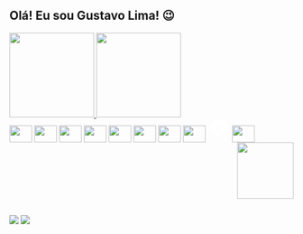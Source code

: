 ## Olá! Eu sou Gustavo Lima! 😉

<div style="display: inline-block">
  <a href="https://github.com/gcaastro1">
  <img height="150em" src="https://github-readme-stats.vercel.app/api/?username=gcaastro1&show_icons=true&theme=dark&include_all_commits=true&count_private=true"/>
  <img height="150em" src="https://github-readme-stats.vercel.app/api/top-langs/?username=gcaastro1&layout=compact&langs_count=16&theme=dark"/>
</div>
<div style="display: inline-block">
  <img align="center" height="30" width="40" src="https://cdn.jsdelivr.net/gh/devicons/devicon/icons/react/react-original.svg" />
  <img align="center" height="30" width="40" src="https://cdn.jsdelivr.net/gh/devicons/devicon/icons/typescript/typescript-original.svg" />
  <img align="center" height="30" width="40" src="https://cdn.jsdelivr.net/gh/devicons/devicon/icons/javascript/javascript-original.svg" />
  <img align="center" height="30" width="40" src="https://cdn.jsdelivr.net/gh/devicons/devicon/icons/html5/html5-original.svg" />
  <img align="center" height="30" width="40" src="https://cdn.jsdelivr.net/gh/devicons/devicon/icons/css3/css3-original.svg" />
  <img align="center" height="30" width="40" src="https://cdn.jsdelivr.net/gh/devicons/devicon/icons/nodejs/nodejs-original.svg" />
  <img align="center" height="30" width="40" src="https://cdn.jsdelivr.net/gh/devicons/devicon/icons/python/python-plain.svg" />
  <img align="center" height="30" width="40" src="https://cdn.jsdelivr.net/gh/devicons/devicon/icons/docker/docker-plain.svg" />
  <svg viewBox="0 0 128 128"  align="center" height="30" width="40">
     <path d="M64 0C28.7 0 0 28.7 0 64s28.7 64 64 64c11.2 0 21.7-2.9 30.8-7.9L48.4 55.3v36.6h-6.8V41.8h6.8l50.5 75.8C116.4 106.2 128 86.5 128 64c0-35.3-28.7-64-64-64zm22.1 84.6l-7.5-11.3V41.8h7.5v42.8z" fill="white"></path>
  </svg>          
  <img align="center" height="30" width="40" src="https://cdn.jsdelivr.net/gh/devicons/devicon/icons/nestjs/nestjs-plain.svg" />
          
  <img align="right" height="100" width="100" src="https://i.imgur.com/jutVZfB.png" />
</div>

## 
  
<div>
  <a href="https://www.linkedin.com/in/gucaastro1/" target="_blank"><img src="https://img.shields.io/badge/LinkedIn-0077B5?style=for-the-badge&logo=linkedin&logoColor=white" /></a>
  <a href="https://www.instagram.com/_eugustavolima/" target="_blank"><img src="https://img.shields.io/badge/Instagram-E4405F?style=for-the-badge&logo=instagram&logoColor=white" /></a>
</div>
